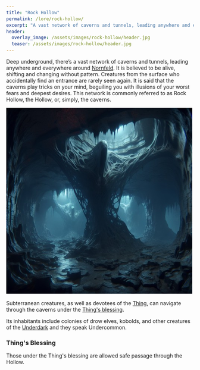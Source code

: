 ```yaml
---
title: "Rock Hollow"
permalink: /lore/rock-hollow/
excerpt: "A vast network of caverns and tunnels, leading anywhere and everywhere around [Nornfeld](/lore/nornfeld)."
header:
  overlay_image: /assets/images/rock-hollow/header.jpg
  teaser: /assets/images/rock-hollow/header.jpg
---
```


Deep underground, there’s a vast network of caverns and tunnels, leading anywhere and everywhere around [Nornfeld](/lore/nornfeld). It is believed to be alive, shifting and changing without pattern. Creatures from the surface who accidentally find an entrance are rarely seen again. It is said that the caverns play tricks on your mind, beguiling you with illusions of your worst fears and deepest desires.
This network is commonly referred to as Rock Hollow, the Hollow, or, simply, the caverns.

[![rock hollow](../../assets/images/rock-hollow/normal.jpg)](../../assets/images/rock-hollow/full.png)

Subterranean creatures, as well as devotees of the [Thing](/lore/the-thing#thing-of-the-hollow), can navigate through the caverns under the [Thing's blessing](#things-blessing).

Its inhabitants include colonies of drow elves, kobolds, and other creatures of the [Underdark](https://forgottenrealms.fandom.com/wiki/Underdark) and they speak Undercommon.

### Thing's Blessing
Those under the Thing's blessing are allowed safe passage through the Hollow.
